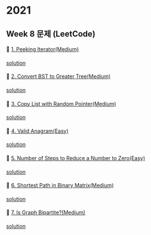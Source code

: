 # 2021
## Week 8 문제 (LeetCode)

####
👀 [1. Peeking Iterator(Medium)](https://leetcode.com/explore/challenge/card/february-leetcoding-challenge-2021/585/week-2-february-8th-february-14th/3633/)
####
[solution]()


####
👀 [2. Convert BST to Greater Tree(Medium)](https://leetcode.com/explore/challenge/card/february-leetcoding-challenge-2021/585/week-2-february-8th-february-14th/3634/)
####
[solution]()


####
👀 [3. Copy List with Random Pointer(Medium)](https://leetcode.com/explore/challenge/card/february-leetcoding-challenge-2021/585/week-2-february-8th-february-14th/3635/)
####
[solution]()


####
👀 [4. Valid Anagram(Easy)](https://leetcode.com/explore/challenge/card/february-leetcoding-challenge-2021/585/week-2-february-8th-february-14th/3636/)
####
[solution]()


####
👀 [5. Number of Steps to Reduce a Number to Zero(Easy)](https://leetcode.com/explore/challenge/card/february-leetcoding-challenge-2021/585/week-2-february-8th-february-14th/3637/)
####
[solution]()


####
👀 [6. Shortest Path in Binary Matrix(Medium)](https://leetcode.com/explore/challenge/card/february-leetcoding-challenge-2021/585/week-2-february-8th-february-14th/3638/)
####
[solution]()


####
👀 [7. Is Graph Bipartite?(Medium)](https://leetcode.com/explore/challenge/card/february-leetcoding-challenge-2021/585/week-2-february-8th-february-14th/3639/)
####
[solution]()

